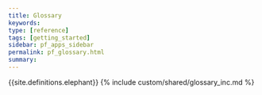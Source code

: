```yaml
---
title: Glossary
keywords:
type: [reference]
tags: [getting_started]
sidebar: pf_apps_sidebar
permalink: pf_glossary.html
summary:
---
```

{{site.definitions.elephant}}
{% include custom/shared/glossary_inc.md %}

